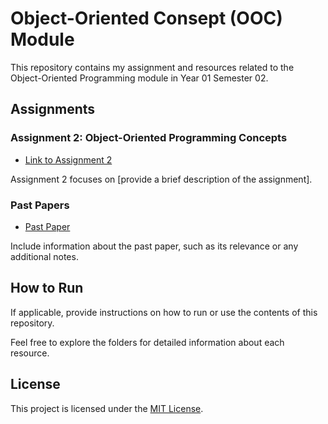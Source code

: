 # Object-Oriented Consept (OOC) Module

This repository contains my assignment and resources related to the Object-Oriented Programming module in Year 01 Semester 02.

## Assignments

### Assignment 2: Object-Oriented Programming Concepts
- [Link to Assignment 2](assignment2/)

Assignment 2 focuses on [provide a brief description of the assignment].

### Past Papers

- [Past Paper](past_papers/paper.pdf)

Include information about the past paper, such as its relevance or any additional notes.

## How to Run

If applicable, provide instructions on how to run or use the contents of this repository.

Feel free to explore the folders for detailed information about each resource.

## License

This project is licensed under the [MIT License](LICENSE).

